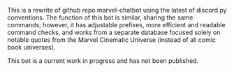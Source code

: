 This is a rewrite of github repo marvel-chatbot using the latest of discord py conventions.
The function of this bot is similar, sharing the same commands; however, it has adjustable prefixes, more efficient and readable command checks, and works from a separate database focused solely on notable quotes from the Marvel Cinematic Universe (instead of all comic book universes).

This bot is a current work in progress and has not been published.